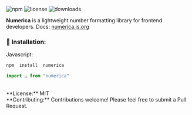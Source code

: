 
  
![npm](https://img.shields.io/npm/v/numerica) ![license](https://img.shields.io/badge/license-MIT-blue.svg) ![downloads](https://img.shields.io/npm/dt/numerica)

**Numerica** is a lightweight number formatting library for frontend developers. 
Docs: [numerica.js.org](https://numerica.js.org)

### 🚀 Installation:
Javascript:
```bash
npm  install  numerica
```
```js
import … from "numerica"
```
<br>
**License:** MIT
<br>
**Contributing:** Contributions welcome! Please feel free to submit a Pull Request.